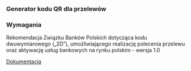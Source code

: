 ### Generator kodu QR dla przelewów

### Wymagania
Rekomendacja Związku Banków Polskich dotycząca kodu dwuwymiarowego („2D”), umożliwiającego realizację polecenia przelewu oraz aktywację usług bankowych na rynku polskim - wersja 1.0

[Dokumentacja](https://zbp.pl/getmedia/1d7fef90-d193-4a2d-a1c3-ffdf1b0e0649/2013-12-03_-_Rekomendacja_-_Standard_2D)